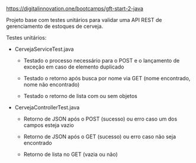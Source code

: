 https://digitalinnovation.one/bootcamps/gft-start-2-java

Projeto base com testes unitários para validar uma API REST de gerenciamento de estoques de cerveja.

Testes unitários:

* CervejaServiceTest.java

	* Testado o processo necessário para o POST e o lançamento de exceção em caso de elemento duplicado

	* Testado o retorno após busca por nome via GET (nome encontrado, nome não encontrado)

	* Testado o retorno de lista com ou sem objetos

* CervejaControllerTest.java

	* Retorno de JSON após o POST (sucesso) ou erro caso um dos campos esteja vazio

	* Retorno de JSON após o GET (sucesso) ou erro caso não seja encontrado

	* Retorno de lista no GET (vazia ou não)
